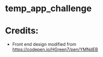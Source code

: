 # temp_app_challenge

# Credits:
* Front end design modified from  https://codepen.io/HGreen7/pen/YMNdEB 